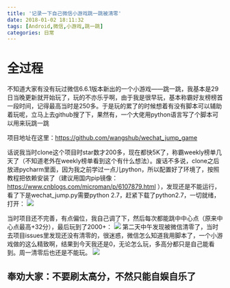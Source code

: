 ```yaml
---
title: '记录一下自己微信小游戏跳一跳被清零'
date: 2018-01-02 18:11:32
tags: [Android,微信,小游戏,跳一跳]
categories: 日常
---
```

# 全过程
不知道大家有没有玩过微信6.6.1版本新出的一个小游戏——跳一跳，我基本是29日当晚更新就开始玩了，玩的不亦乐乎啊，由于我是很早玩，基本称霸好友榜榜首一段时间，记得最高当时是250多。于是玩的累了的时候想着有没有脚本可以辅助着玩呢，立马上去github搜了下，果然有，一个大佬用python语言写了个脚本可以用来玩跳一跳

项目地址在这里：https://github.com/wangshub/wechat_jump_game

话说我当时clone这个项目时star数才200多，现在都快5K了，称霸weekly榜单几天了（不知道老外在weekly榜单看到这个有什么想法）。废话不多说，clone之后放进pycharm里面，因为我之前学过一点儿python，所以配置好了环境了，按照教程把依赖安装了（建议用国内pip镜像：https://www.cnblogs.com/microman/p/6107879.html ），发现还是不能运行，看了下是wechat_jump.py需要python 2.7，赶紧下载了python2.7，一切就绪，打开：
![](http://op4e089f0.bkt.clouddn.com/blog/20180102/TIM%E6%88%AA%E5%9B%BE20171230014110.png)

当时项目还不完善，有点偏位，我自己调了下，然后每次都能跳中中心点（原来中心点最高+32分），最后玩到了2000+：
![](http://op4e089f0.bkt.clouddn.com/blog/20180102/TIM%E5%9B%BE%E7%89%8720171230114100.png)
第二天中午发现被微信清零了，当时去项目issues里发现还没有清零的，很迷惑，微信怎么知道我用脚本了，一个小游戏做的这么精致啊，结果到今天我还是0，无论怎么玩，多高分都只是自己能看到。周一清零后也还是不能玩。
![](http://op4e089f0.bkt.clouddn.com/blog/20180102/Screenshot_20171231-122921.png)


## 奉劝大家：不要刷太高分，不然只能自娱自乐了



